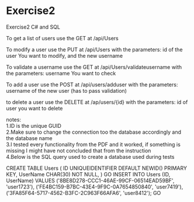 # Exercise2
Exercise2 C# and SQL


To get a list of users use the GET at /api/Users

To modify a user use the PUT at /api/Users with the parameters: id of the user You want to modify, and the new username

To validate a username use the GET at /api/Users/validateusername with the parameters: username You want to check

To add a user use the POST at /api/users/adduser with the parameters: username of the new user (has to pass validation)

to delete a user use the DELETE at /ap/users/{id} with the parameters: id of user you want to delete


notes:  
1.ID is the unique GUID  
2.Make sure to change the connection too the database accordingly and the database name  
3.I tested every functionality from the PDF and it worked, if something is missing I might have not concluded that from the instruction  
4.Below is the SQL query used to create a database used during tests  


CREATE TABLE Users
(
ID UNIQUEIDENTIFIER DEFAULT NEWID() PRIMARY KEY,
UserName CHAR(30) NOT NULL,
)
GO
INSERT INTO Users (ID, UserName)
VALUES ('8BE8D278-CCC1-46AE-99CF-06514EAD59BF', 'user1723'),
('FE4BC159-B7BC-43E4-9F9C-0A7654850840', 'user7419'),
('3FA85F64-5717-4562-B3FC-2C963F66AFA6', 'user8412');
GO

